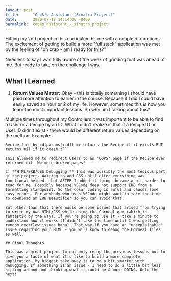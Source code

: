 ```yaml
---
layout: post
title:      "Cook's Assistant (Sinatra Project)"
date:       2020-07-19 14:14:06 -0400
permalink:  cooks_assistant_-_sinatra_project
---
```



Hitting my 2nd project in this curriculum hit me with a couple of emotions. The excitement of getting to build a more "full stack" application was met by the feeling of "oh crap - am I ready for this?"

Needless to say I was fully aware of the week of grinding that was ahead of me. But ready to take on the challenge I was.

## What I Learned

1) **Return Values Matter:** Okay - this is totally something I should have paid more attention to earlier in the course. Because if I did I could have easily saved an hour or 2 of my life. However, sometimes this is how you learn the most important lessons. So why am I talking about this?

Multiple times throughout my Controllers it was important to be able to find a User or a Recipe by an ID. What I didn't realize is that if a Recipe ID or User ID didn't exist - there would be different return values depending on the method. Example:

```Recipe.find(params[:id]) => returns the Recipe if it exists BUT raises an exception if it doesn't
Recipe.find_by_id(params[:id]) => returns the Recipe if it exists BUT returns nil if it doesn't```

This allowed me to redirect Users to an 'OOPS' page if the Recipe ever returned nil. No more broken pages!

2) **HTML/ERB/CSS Debugging:** This was possibly the most tedious part of the project. Waiting to add CSS until after everything was functional helped - but AFTER I added it things became a bit harder to read for me. Possibly because VSCode does not support ERB from a formatting standpoint. So the color coding is awful and causes some easy errors. For anybody who uses VSCode might want to take the time to download an ERB Beautifier so you can avoid that. 

But other than that there would be some issues that arised from trying to write my own HTML/CSS while using the Corneal gem (which is fantastic by the way). If you're going to use it - take a minute to understand how it works (I didn't take the time until I was getting random overflow issues haha). That way if you have an "unexplainable" issue regarding your HTML - you will know to debug the Corneal files as well.

## Final Thoughts

This was a great project to not only recap the previous lessons but to give you a taste of what it's like to build a more complete application. My biggest take away is to be a bit smarter with debugging. If something is an issue - I need to do a little bit less sitting around and thinking what it could be & more DOING. Onto the next!




